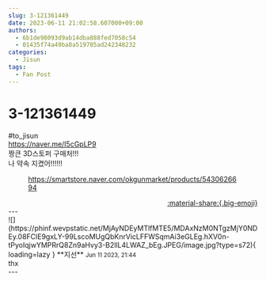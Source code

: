 ```yaml
---
slug: 3-121361449
date: 2023-06-11 21:02:58.607000+09:00
authors:
  - 6b1de98093d9ab14dba888fed7058c54
  - 01435f74a49ba8a519705ad242348232
categories:
  - Jisun
tags:
  - Fan Post
---
```


# 3-121361449

<div class="post-container" markdown="1">
<div class="content-container md-sidebar__scrollwrap" markdown="1">

\#to_jisun <br><a href="https://naver.me/I5cGpLP9">https://naver.me/I5cGpLP9</a><br>짱큰 3D스토퍼 구매처!!!<br>나 약속 지켰어!!!!!!
<figure class="snippet" markdown="1">
<a href="https://smartstore.naver.com/okgunmarket/products/5430626694">https://smartstore.naver.com/okgunmarket/products/5430626694</a>
</figure>


</div>
</div>

<div style="text-align: right;" markdown="1">
<a href="https://weverse.io/fromis9/fanpost/3-121361449" style="text-align: right;">:material-share:{.big-emoji}</a>
</div>
---

<div class="comments-container md-sidebar__scrollwrap" markdown="1">
<div class="comment" markdown="1">
<div class='id-container' markdown="1">
![](https://phinf.wevpstatic.net/MjAyNDEyMTlfMTE5/MDAxNzM0NTgzMjY0NDEy.08FClE9gxLY-99LscoMUgQbKnrVicLFFWSqmAi3eGLEg.hXV0n-tPyoIqjwYMPRrQ8Zn9aHvy3-B2llL4LWAZ_bEg.JPEG/image.jpg?type=s72){ loading=lazy }
**<span class="artist">지선</span>** <small>Jun 11 2023, 21:44</small><br>
</div>
<div class='comment-body' markdown="1">
thx
</div>
</div>
</div>
---
